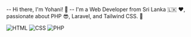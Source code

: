 -- Hi there, I'm Yohani! 👋
-- I'm a Web Developer from Sri Lanka 🇱🇰 ❤, passionate about PHP 😎, Laravel, and Tailwind CSS. 🚀

![HTML](https://img.shields.io/badge/HTML5-orange?style=for-the-badge&logo=html5)
![CSS](https://img.shields.io/badge/CSS3-blue?style=for-the-badge&logo=css3)
![PHP](https://img.shields.io/badge/PHP-777BB4?style=for-the-badge&logo=php)


<!---
Yohaniii25/Yohaniii25 is a ✨ special ✨ repository because its `README.md` (this file) appears on your GitHub profile.
You can click the Preview link to take a look at your changes.- 💞️ I’m looking to collaborate on ...
- 📫 How to reach me ...
--->
